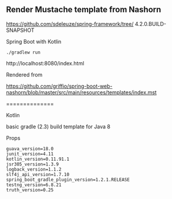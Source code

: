 ## Render Mustache template from Nashorn

https://github.com/sdeleuze/spring-framework/tree/
4.2.0.BUILD-SNAPSHOT

Spring Boot with Kotlin

~~~
./gradlew run
~~~

http://localhost:8080/index.html

Rendered from

https://github.com/griffio/spring-boot-web-nashorn/blob/master/src/main/resources/templates/index.mst

==============

Kotlin

basic gradle (2.3) build template for Java 8

Props
~~~
guava_version=18.0
junit_version=4.11
kotlin_version=0.11.91.1
jsr305_version=1.3.9
logback_version=1.1.2
slf4j_api_version=1.7.10
spring_boot_gradle_plugin_version=1.2.1.RELEASE
testng_version=6.8.21
truth_version=0.25
~~~
